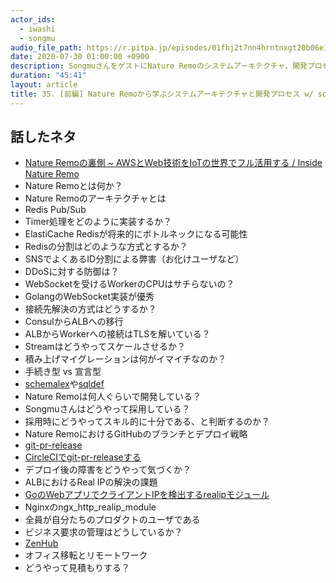 ```yaml
---
actor_ids:
  - iwashi
  - songmu
audio_file_path: https://r.pitpa.jp/episodes/01fhj2t7nn4hrntnxgt20b06e1.mp3
date: 2020-07-30 01:00:00 +0900
description: SongmuさんをゲストにNature Remoのシステムアーキテクチャ、開発プロセスなどついて語っていただいたエピソードです。
duration: "45:41"
layout: article
title: 35. [前編] Nature Remoから学ぶシステムアーキテクチャと開発プロセス w/ songmu
---
```


## 話したネタ

- [Nature Remoの裏側 ~ AWSとWeb技術をIoTの世界でフル活用する / Inside Nature Remo](https://speakerdeck.com/songmu/inside-nature-remo)
- Nature Remoとは何か？
- Nature Remoのアーキテクチャとは
- Redis Pub/Sub
- Timer処理をどのように実装するか？
- ElastiCache Redisが将来的にボトルネックになる可能性
- Redisの分割はどのような方式とするか？
- SNSでよくあるID分割による弊害（お化けユーザなど）
- DDoSに対する防御は？
- WebSocketを受けるWorkerのCPUはサチらないの？
- GolangのWebSocket実装が優秀
- 接続先解決の方式はどうするか？
- ConsulからALBへの移行
- ALBからWorkerへの接続はTLSを解いている？
- Streamはどうやってスケールさせるか？
- 積み上げマイグレーションは何がイマイチなのか？
- 手続き型 vs 宣言型
- [schemalex](https://github.com/schemalex/schemalex)や[sqldef](https://github.com/k0kubun/sqldef)
- Nature Remoは何人ぐらいで開発している？
- Songmuさんはどうやって採用している？
- 採用時にどうやってスキル的に十分である、と判断するのか？
- Nature RemoにおけるGitHubのブランチとデプロイ戦略
- [git-pr-release](https://github.com/x-motemen/git-pr-release)
- [CircleCIでgit-pr-releaseする](https://songmu.jp/riji/entry/2019-07-28-circleci-git-pr-release.html)
- デプロイ後の障害をどうやって気づくか？
- ALBにおけるReal IPの解決の課題
- [GoのWebアプリでクライアントIPを検出するrealipモジュール](https://songmu.jp/riji/entry/2020-04-24-realip.html)
- Nginxのngx_http_realip_module
- 全員が自分たちのプロダクトのユーザである
- ビジネス要求の管理はどうしているか？
- [ZenHub](https://www.zenhub.com/)
- オフィス移転とリモートワーク
- どうやって見積もりする？